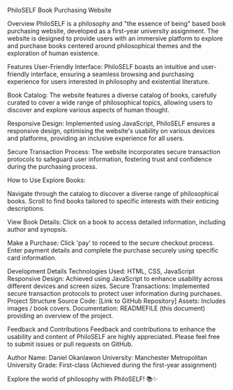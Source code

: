 PhiloSELF Book Purchasing Website

Overview PhiloSELF is a philosophy and "the essence of being" based book purchasing website, developed as a first-year university assignment. The website is designed to provide users with an immersive platform to explore and purchase books centered around philosophical themes and the exploration of human existence.

Features User-Friendly Interface: PhiloSELF boasts an intuitive and user-friendly interface, ensuring a seamless browsing and purchasing experience for users interested in philosophy and existential literature.

Book Catalog: The website features a diverse catalog of books, carefully curated to cover a wide range of philosophical topics, allowing users to discover and explore various aspects of human thought.

Responsive Design: Implemented using JavaScript, PhiloSELF ensures a responsive design, optimising the website's usability on various devices and platforms, providing an inclusive experience for all users.

Secure Transaction Process: The website incorporates secure transaction protocols to safeguard user information, fostering trust and confidence during the purchasing process.

How to Use Explore Books:

Navigate through the catalog to discover a diverse range of philosophical books. Scroll to find books tailored to specific interests with their enticing descriptions.

View Book Details: Click on a book to access detailed information, including author and synopsis.

Make a Purchase: Click 'pay' to roceed to the secure checkout process. Enter payment details and complete the purchase securely using specific card information.

Development Details Technologies Used: HTML, CSS, JavaScript
Responsive Design: Achieved using JavaScript to enhance usability across different devices and screen sizes.
Secure Transactions: Implemented secure transaction protocols to protect user information during purchases. Project Structure Source Code: [Link to GitHub Repository]
Assets: Includes images / book covers.
Documentation: READMEFILE (this document) providing an overview of the project.

Feedback and Contributions Feedback and contributions to enhance the usability and content of PhiloSELF are highly appreciated. Please feel free to submit issues or pull requests on GitHub.

Author Name: Daniel Okanlawon
University: Manchester Metropolitan University
Grade: First-class (Achieved during the first-year assignment)

Explore the world of philosophy with PhiloSELF! 📚✨
